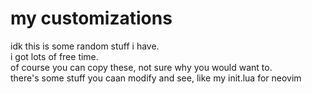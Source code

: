 # my customizations
idk this is some random stuff i have.\
i got lots of free time.\
of course you can copy these, not sure why you would want to.\
there's some stuff you caan modify and see, like my init.lua for neovim
